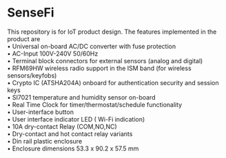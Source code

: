 # SenseFi
This repository is for IoT product design. The features implemented in the product are\
• Universal on-board AC/DC converter with fuse protection\
• AC-Input 100V-240V 50/60Hz\
• Terminal block connectors for external sensors (analog and digital)\
• RFM69HW wireless radio support in the ISM band (for wireless sensors/keyfobs)\
• Crypto IC (ATSHA204A) onboard for authentication security and session keys\
• SI7021 temperature and humidity sensor on-board\
• Real Time Clock for timer/thermostat/schedule functionality\
• User-interface button\
• User interface indicator LED ( Wi-Fi indication)\
• 10A dry-contact Relay (COM,NO,NC)\
• Dry-contact and hot contact relay variants\
• Din rail plastic enclosure\
• Enclosure dimensions 53.3 x 90.2 x 57.5 mm

